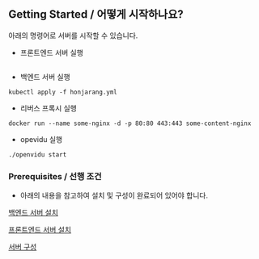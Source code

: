 ## Getting Started / 어떻게 시작하나요?

아래의 명령어로 서버를 시작할 수 있습니다.
- 프론트엔드 서버 실행
```shell

```

- 백엔드 서버 실행
```shell
kubectl apply -f honjarang.yml
```
- 리버스 프록시 실행
```shell
docker run --name some-nginx -d -p 80:80 443:443 some-content-nginx
```
- opevidu 실행
```shell
./openvidu start
```

### Prerequisites / 선행 조건
- 아래의 내용을 참고하여 설치 및 구성이 완료되어 있어야 합니다.

[백엔드 서버 설치](INSTALL_BE.md)

[프론트엔드 서버 설치](INSTALL_FE.md)

[서버 구성](CONFIG.md)


